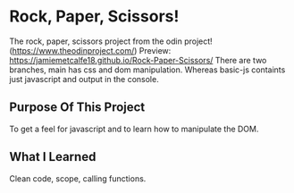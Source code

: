 # Rock, Paper, Scissors!
The rock, paper, scissors project from the odin project! (https://www.theodinproject.com/)
Preview: https://jamiemetcalfe18.github.io/Rock-Paper-Scissors/
There are two branches, main has css and dom manipulation. Whereas basic-js containts just javascript and output in the console.

## Purpose Of This Project
To get a feel for javascript and to learn how to manipulate the DOM.

## What I Learned
Clean code, scope, calling functions.

